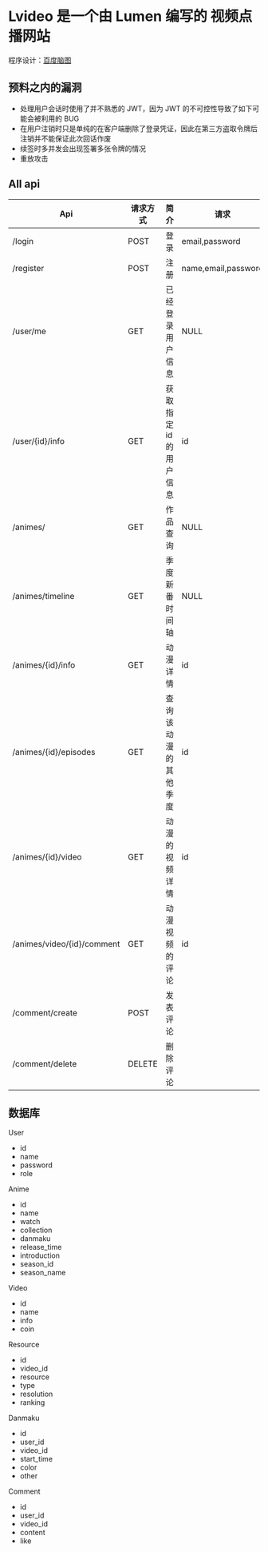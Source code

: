 # Lvideo 是一个由 Lumen 编写的 视频点播网站

程序设计：[百度脑图](http://naotu.baidu.com/file/3f778897c959fea255916cb9ff06849c?token=b751d03c3f69d24e)

## 预料之内的漏洞
- 处理用户会话时使用了并不熟悉的 JWT，因为 JWT 的不可控性导致了如下可能会被利用的 BUG
 - 在用户注销时只是单纯的在客户端删除了登录凭证，因此在第三方盗取令牌后注销并不能保证此次回话作废
 - 续签时多并发会出现签署多张令牌的情况
 - 重放攻击


## All api

|Api|请求方式|简介|请求|返回（json）|
|---|---|---|---|---|
|/login|POST|登录|email,password|code,status,token|
|/register|POST|注册|name,email,password|code,status,token|
|/user/me|GET|已经登录用户信息|NULL||
|/user/{id}/info|GET|获取指定 id 的用户信息|id||
|/animes/|GET|作品查询|NULL|.|
|/animes/timeline|GET|季度新番时间轴|NULL||
|/animes/{id}/info|GET|动漫详情|id||
|/animes/{id}/episodes|GET|查询该动漫的其他季度|id||
|/animes/{id}/video|GET|动漫的视频详情|id||
|/animes/video/{id}/comment|GET|动漫视频的评论|id||
|/comment/create|POST|发表评论|||
|/comment/delete|DELETE|删除评论|||


## 数据库

User

- id
- name
- password
- role

Anime

- id
- name
- watch
- collection
- danmaku
- release_time
- introduction
- season_id
- season_name

Video

- id
- name
- info
- coin

Resource
- id
- video_id
- resource
- type
- resolution
- ranking

Danmaku

- id
- user_id
- video_id
- start_time
- color
- other

Comment

- id
- user_id
- video_id
- content
- like